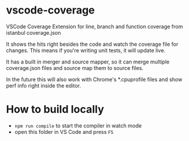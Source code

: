# vscode-coverage
VSCode Coverage Extension for line, branch and function coverage from istanbul coverage.json

It shows the hits right besides the code and watch the coverage file for changes. This means if you're writing unit tests, it will update live.

It has a built in merger and source mapper, so it can merge multiple coverage.json files and source map them to source files.

In the future this will also work with Chrome's *.cpuprofile files and show perf info right inside the editor.

# How to build locally

* `npm run compile` to start the compiler in watch mode
* open this folder in VS Code and press `F5`